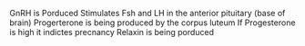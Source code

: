 GnRH is Porduced
Stimulates Fsh and LH in the anterior pituitary (base of brain)
Progerterone is being produced by the corpus luteum
If Progesterone is high it indictes precnancy
Relaxin is being porduced
